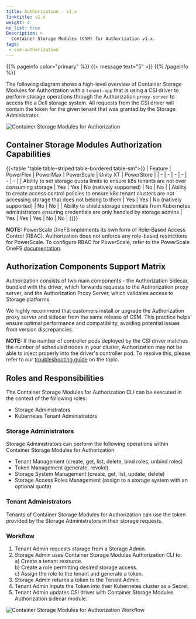 ```yaml
---
title: Authorization - v1.x
linktitle: v1.x
weight: 4
no_list: true
Description: >
  Container Storage Modules (CSM) for Authorization v1.x.
tags:
 - csm-authorization
---
```


{{% pageinfo color="primary" %}}
{{< message text="5" >}}
{{% /pageinfo %}}

The following diagram shows a high-level overview of Container Storage Modules for Authorization with a `tenant-app` that is using a CSI driver to perform storage operations through the Authorization `proxy-server` to access the a Dell storage system. All requests from the CSI driver will contain the token for the given tenant that was granted by the Storage Administrator.

![Container Storage Modules for Authorization](../../../../images/authorization/v1.x/karavi-authorization-example.png "Container Storage Modules for Authorization")

## Container Storage Modules Authorization Capabilities
{{<table "table table-striped table-bordered table-sm">}}
| Feature | PowerFlex | PowerMax | PowerScale | Unity XT | PowerStore |
| - | - | - | - | - | - |
| Ability to set storage quota limits to ensure k8s tenants are not over consuming storage | Yes | Yes | No (natively supported) | No | No |
| Ability to create access control policies to ensure k8s tenant clusters are not accessing storage that does not belong to them | Yes | Yes | No (natively supported) | No | No |
| Ability to shield storage credentials from Kubernetes administrators ensuring credentials are only handled by storage admins | Yes | Yes | Yes | No | No |
{{</table>}}

**NOTE:** PowerScale OneFS implements its own form of Role-Based Access Control (RBAC). Authorization does not enforce any role-based restrictions for PowerScale. To configure RBAC for PowerScale, refer to the PowerScale OneFS [documentation](https://www.dell.com/support/home/en-us/product-support/product/isilon-onefs/docs).

## Authorization Components Support Matrix
Authorization consists of two main components - the Authorization Sidecar, bundled with the driver, which forwards requests to the Authorization proxy server, and the Authorization Proxy Server, which validates access to Storage platforms.

We highly recommend that customers install or upgrade the Authorization proxy server and sidecar from the same release of CSM. This practice helps ensure optimal performance and compatibility, avoiding potential issues from version discrepancies.

**NOTE:** If the number of controller pods deployed by the CSI driver matches the number of scheduled nodes in your cluster, Authorization may not be able to inject properly into the driver's controller pod.
To resolve this, please refer to our [troubleshooting guide](./troubleshooting) on the topic.

## Roles and Responsibilities

The Container Storage Modules for Authorization CLI can be executed in the context of the following roles:
- Storage Administrators
- Kubernetes Tenant Administrators

### Storage Administrators

Storage Administrators can perform the following operations within Container Storage Modules for Authorization

- Tenant Management (create, get, list, delete, bind roles, unbind roles)
- Token Management (generate, revoke)
- Storage System Management (create, get, list, update, delete)
- Storage Access Roles Management (assign to a storage system with an optional quota)

### Tenant Administrators

Tenants of Container Storage Modules  for Authorization can use the token provided by the Storage Administrators in their storage requests.

### Workflow

1) Tenant Admin requests storage from a Storage Admin.
2) Storage Admin uses Container Storage Modules Authorization CLI to:<br>
    a) Create a tenant resource.<br>
    b) Create a role permitting desired storage access.<br>
    c) Assign the role to the tenant and generate a token.<br>
3) Storage Admin returns a token to the Tenant Admin.
4) Tenant Admin inputs the Token into their Kubernetes cluster as a Secret.
5) Tenant Admin updates CSI driver with Container Storage Modules Authorization sidecar module.

![Container Storage Modules for Authorization Workflow](../../../../images/authorization/v1.x/design2.png "Authorization Workflow")
